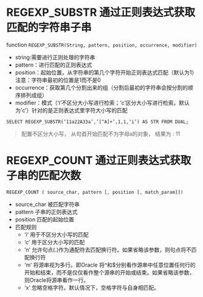 # REGEXP_SUBSTR 通过正则表达式获取匹配的字符串子串
function ```REGEXP_SUBSTR(String, pattern, position, occurrence, modifier)```
- string:需要进行正则处理的字符串
- pattern：进行匹配的正则表达式
- position：起始位置，从字符串的第几个字符开始正则表达式匹配（默认为1） 注意：字符串最初的位置是1而不是0
- occurrence：获取第几个分割出来的组（分割后最初的字符串会按分割的顺序排列成组）
- modifier：模式（‘i’不区分大小写进行检索；‘c’区分大小写进行检索。默认为’c’）针对的是正则表达式里字符大小写的匹配  

``` SELECT REGEXP_SUBSTR(‘11a22A33a’,’[^A]+’,1,1,‘i’) AS STR FROM DUAL; ```  
> 配置不区分大小写， 从句首开始匹配不为字母a的对象， 结果为 : 11


# REGEXP_COUNT 通过正则表达式获取子串的匹配次数
```REGEXP_COUNT ( source_char, pattern [, position [, match_param]])```  
- source_char 被匹配字符串
- pattern 子串的正则表达式
- position 匹配的起始位置
- 匹配规则
  - ‘i’ 用于不区分大小写的匹配
  - ‘c’ 用于区分大小写的匹配
  - ‘n’ 允许句点(.)作为通配符去匹配换行符。如果省略该参数，则句点将不匹配换行符
  - ‘m’ 将源串视为多行。即Oracle 将^和$分别看作源串中任意位置任何行的开始和结束，而不是仅仅看作整个源串的开始或结束。如果省略该参数，则Oracle将源串看作一行。
  - ‘x’ 忽略空格字符。默认情况下，空格字符与自身相匹配。
